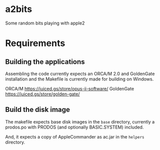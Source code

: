# a2bits
Some random bits playing with apple2 

# Requirements

## Building the applications

Assembling the code currently expects an ORCA/M 2.0 and GoldenGate installation and the Makefile is currently made for building on Windows.

ORCA/M https://juiced.gs/store/opus-ii-software/
GoldenGate https://juiced.gs/store/golden-gate/

## Build the disk image

The makefile expects base disk images in the `base` directory, currently a prodos.po with PRODOS (and optionally BASIC.SYSTEM) included.

And, it expects a copy of AppleCommander as ac.jar in the `helpers` directory.
